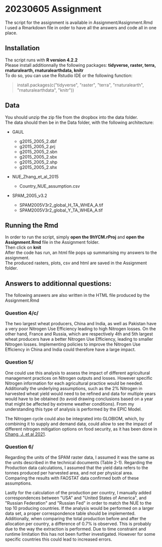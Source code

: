 # 20230605 Assignment
The script for the assignment is available in Assignment/Assignment.Rmd  
I used a Rmarkdown file in order to have all the answers and code all in one place.  

## Installation
The script runs with **R version 4.2.2**  
Please install additionnally the following packages: **tidyverse, raster, terra, rnaturalearth, rnaturalearthdata, knitr**  
To do so, you can use the Rstudio IDE or the following function:  

> install.packages(c("tidyverse", "raster", "terra", "rnaturalearth", "rnaturalearthdata", "knitr"))

## Data
You should unzip the zip file from the dropbox into the data folder.  
The data should then be in the Data folder, with the following architecture:  

* GAUL
  * g2015_2005_2.dbf
  * g2015_2005_2.prj
  * g2015_2005_2.sbn
  * g2015_2005_2.sbx
  * g2015_2005_2.shp
  * g2015_2005_2.shx

* NUE_Zhang_et_al_2015
  * Country_NUE_assumption.csv

* SPAM_2005_v3.2
  * SPAM2005V3r2_global_H_TA_WHEA_A.tif
  * SPAM2005V3r2_global_Y_TA_WHEA_A.tif

## Running the Rmd
In order to run the script, simply **open the 9hYCM.rProj** and **open the Assignment.Rmd** file in the Assignment folder.  
Then click on **knit**  
After the code has run, an html file pops up summarising my answers to the assignment.  
The produced rasters, plots, csv and html are saved in the Assignment folder.  

## Answers to additionnal questions:
The following answers are also written in the HTML file produced by the Assignment.Rmd  

### Question 4/c/
The two largest wheat producers, China and India, as well as Pakistan have a very poor Nitrogen Use Efficiency leading to high Nitrogen losses. On the other hand, France and Russia, which are respectively 4th and 5th largest wheat producers have a better Nitrogen Use Efficiency, leading to smaller Nitrogen losses. Implementing policies to improve the Nitrogen Use Efficiency in China and India could therefore have a large impact.

### Question 5/
One could use this analysis to assess the impact of different agricultural management practices on Nitrogen outputs and losses. However specific Nitrogen information for each agricultural practice would be needed. Additionally the underlying assumptions, such as the 2% Nitrogen in harvested wheat yield would need to be refined and data for multiple years would have to be obtained (to avoid drawing conclusions based on a year that might be affected by extreme weather conditions). From my understanding this type of analysis is performed by the EPIC Model.  

The Nitrogen cycle could also be integrated into GLOBIOM, which, by combining it to supply and demand data, could allow to see the impact of different nitrogen mitigation options on food security, as it has been done in [Chang, J. et al 2021](https://www.nature.com/articles/s43016-021-00366-x).

### Question 6/
Regarding the units of the SPAM raster data, I assumed it was the same as the units described in the technical documents (Table 2-1). 
Regarding the Production data calculations, I assumed that the yield data refers to the tonnes produced per harvested area, and not per physical area.  
Comparing the results with FAOSTAT data confirmed both of these assumptions.  

Lastly for the calculation of the production per country, I manually added correspondences between "USA" and "United States of America", and "Russian Federation" and "Russian Fed" in order to match the NUE to the top 10 producing countries. If the analysis would be performed on a larger data set, a proper correspondence table should be implemented.  
Additionally, when comparing the total production before and after the allocation per country, a difference of 0.7% is observed. This is probably due to the way the extraction is performed. Due to time constraint and runtime limitation this has not been further investigated. However for some specific countries this could lead to increased errors.  


